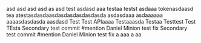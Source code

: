 asd
asd
asd
asd
as
asd
test
asdasd
aaa
testaa
testst
asdaaa
tokenasdaasd
tea
atestasdasdaasdasdasdasdasdasda
asdasdaaa
asdaaaaaa
aaaasdasdasda
aasdasd
Test Test APIaaaa
Testaaasda
Testaa
Testtest
Test
TEsta
Secondary test commit #mention Daniel Minion test fix
Secondary test commit #mention Daniel Minion test fix
a
aaa
a
aa
